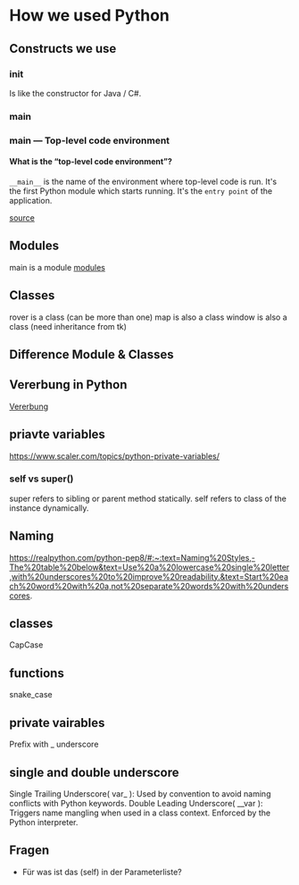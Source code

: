 # How we used Python

## Constructs we use

### __init__

Is like the constructor for Java / C#.

### __main__

### __main__ — Top-level code environment

#### What is the “top-level code environment”?

`__main__` is the name of the environment where top-level code is run. It's the first Python module which starts running.
It's the `entry point` of the application.

[source]

## Modules

main is a module
[modules]

## Classes

rover is a class (can be more than one)
map is also a class
window is also a class (need inheritance from tk)

## Difference Module & Classes

## Vererbung in Python

[Vererbung]

## priavte variables

<https://www.scaler.com/topics/python-private-variables/>

### self vs super()

super refers to sibling or parent method statically. self refers to class of the instance dynamically.

## Naming

<https://realpython.com/python-pep8/#:~:text=Naming%20Styles,-The%20table%20below&text=Use%20a%20lowercase%20single%20letter,with%20underscores%20to%20improve%20readability.&text=Start%20each%20word%20with%20a,not%20separate%20words%20with%20underscores>.

## classes

CapCase

## functions

snake_case

## private vairables

Prefix with _ underscore

## single and double underscore

Single Trailing Underscore( var_ ): Used by convention to avoid naming conflicts with Python keywords. Double Leading Underscore( __var ): Triggers name mangling when used in a class context. Enforced by the Python interpreter.

## Fragen

* Für was ist das (self) in der Parameterliste?

[Vererbung]: https://www.python-lernen.de/vererbung-python.htm
[modules]: https://docs.python.org/3/tutorial/modules.html#tut-modules
[source]: https://docs.python.org/3/library/__main__.html
